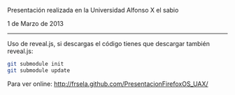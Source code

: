 Presentación realizada en la Universidad Alfonso X el sabio

1 de Marzo de 2013

----

Uso de reveal.js, si descargas el código tienes que descargar también reveal.js:

```bash
git submodule init
git submodule update
```

Para ver online: http://frsela.github.com/PresentacionFirefoxOS_UAX/
